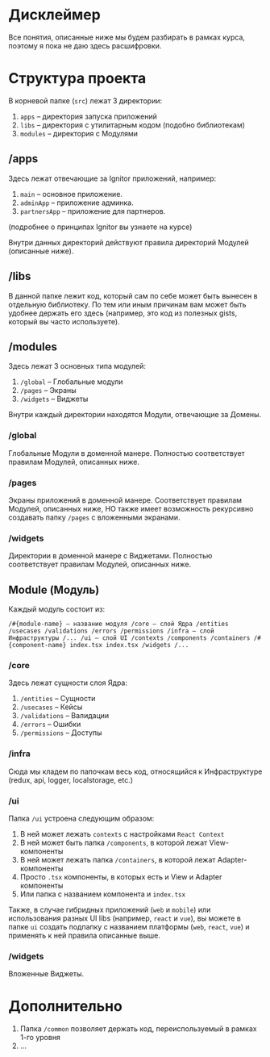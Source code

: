# Дисклеймер

Все понятия, описанные ниже мы будем разбирать в рамках курса, поэтому я пока не даю здесь расшифровки.

# Структура проекта

В корневой папке (`src`) лежат 3 директории:

1. `apps` – директория запуска приложений
1. `libs` – директория с утилитарным кодом (подобно библиотекам)
1. `modules` – директория с Модулями

## /apps

Здесь лежат отвечающие за Ignitor приложений, например:

1. `main` – основное приложение.
1. `adminApp` – приложение админка.
1. `partnersApp` – приложение для партнеров.

(подробнее о принципах Ignitor вы узнаете на курсе)

Внутри данных директорий действуют правила директорий Модулей (описанные ниже).

## /libs

В данной папке лежит код, который сам по себе может быть вынесен в отдельную библиотеку. По тем или иным причинам
вам может быть удобнее держать его здесь (например, это код из полезных gists, который вы часто используете).

## /modules

Здесь лежат 3 основных типа модулей:

1. `/global` – Глобальные модули
1. `/pages` – Экраны
1. `/widgets` – Виджеты

Внутри каждый директории находятся Модули, отвечающие за Домены.

### /global

Глобальные Модули в доменной манере. Полностью соответствует правилам Модулей, описанных ниже.

### /pages

Экраны приложений в доменной манере. Cоответствует правилам Модулей, описанных ниже, НО также имеет возможность
рекурсивно создавать папку `/pages` с вложенными экранами.

### /widgets

Директории в доменной манере с Виджетами. Полностью соответствует правилам Модулей, описанных ниже.

## Module (Модуль)

Каждый модуль состоит из:

`
/#{module-name} – название модуля
    /core – слой Ядра
        /entities
        /usecases
        /validations
        /errors
        /permissions
    /infra – слой Инфраструктуры
        /...
    /ui – слой UI
        /contexts
        /components
        /containers
        /#{component-name}
            index.tsx
        index.tsx
    /widgets
        /...
`

### /core

Здесь лежат сущности слоя Ядра:

1. `/entities` – Сущности
1. `/usecases` – Кейсы
1. `/validations` – Валидации
1. `/errors` – Ошибки
1. `/permissions` – Доступы

### /infra

Сюда мы кладем по папочкам весь код, относящийся к Инфраструктуре (redux, api, logger, localstorage, etc.)

### /ui

Папка `/ui` устроена следующим образом:

1. В ней может лежать `contexts` с настройками `React Context`
1. В ней может быть папка `/components`, в которой лежат View-компоненты
1. В ней может лежать папка `/containers`, в которой лежат Adapter-компоненты
1. Просто `.tsx` компоненты, в которых есть и View и Adapter компоненты
1. Или папка с названием компонента и `index.tsx` 

Также, в случае гибридных приложений (`web` и `mobile`) или использования разных UI libs (например, `react` и `vue`),
вы можете в папке `ui` создать подпапку с названием платформы (`web`, `react`, `vue`) и применять к ней правила 
описанные выше.

### /widgets

Вложенные Виджеты.

# Дополнительно

1. Папка `/common` позволяет держать код, переиспользуемый в рамках 1-го уровня
1. ...
